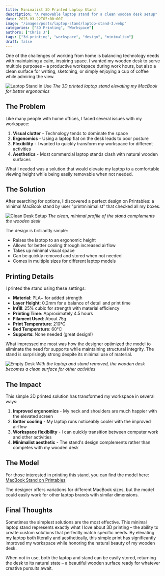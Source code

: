 ```yaml
---
title: Minimalist 3D Printed Laptop Stand
description: "A removable laptop stand for a clean wooden desk setup"
date: 2025-03-22T05:00:00Z
image: "/images/posts/laptop-stand/laptop-stand-3.webp"
categories: ["3D Printing", "Workspace"]
authors: ["Chris J"]
tags: ["3d-printing", "workspace", "design", "minimalism"]
draft: false
---
```


One of the challenges of working from home is balancing technology needs with maintaining a calm, inspiring space. I wanted my wooden desk to serve multiple purposes – a productive workspace during work hours, but also a clean surface for writing, sketching, or simply enjoying a cup of coffee while admiring the view.

![Laptop Stand in Use](/images/posts/laptop-stand/laptop-stand-1.webp)
_The 3D printed laptop stand elevating my MacBook for better ergonomics_

## The Problem

Like many people with home offices, I faced several issues with my workspace:

1. **Visual clutter** - Technology tends to dominate the space
2. **Ergonomics** - Using a laptop flat on the desk leads to poor posture
3. **Flexibility** - I wanted to quickly transform my workspace for different activities
4. **Aesthetics** - Most commercial laptop stands clash with natural wooden surfaces

What I needed was a solution that would elevate my laptop to a comfortable viewing height while being easily removable when not needed.

## The Solution

After searching for options, I discovered a perfect design on Printables: a minimal MacBook stand by user "printminimalist" that checked all my boxes.

![Clean Desk Setup](/images/posts/laptop-stand/laptop-stand-2.webp)
_The clean, minimal profile of the stand complements the wooden desk_

The design is brilliantly simple:

- Raises the laptop to an ergonomic height
- Allows for better cooling through increased airflow
- Takes up minimal visual space
- Can be quickly removed and stored when not needed
- Comes in multiple sizes for different laptop models

## Printing Details

I printed the stand using these settings:

- **Material**: PLA+ for added strength
- **Layer Height**: 0.2mm for a balance of detail and print time
- **Infill**: 25% cubic for strength with material efficiency
- **Printing Time**: Approximately 4.5 hours
- **Filament Used**: About 75g
- **Print Temperature**: 210°C
- **Bed Temperature**: 60°C
- **Supports**: None needed (great design!)

What impressed me most was how the designer optimized the model to eliminate the need for supports while maintaining structural integrity. The stand is surprisingly strong despite its minimal use of material.

![Empty Desk](/images/posts/laptop-stand/laptop-stand-3.webp)
_With the laptop and stand removed, the wooden desk becomes a clean surface for other activities_

## The Impact

This simple 3D printed solution has transformed my workspace in several ways:

1. **Improved ergonomics** - My neck and shoulders are much happier with the elevated screen
2. **Better cooling** - My laptop runs noticeably cooler with the improved airflow
3. **Workspace flexibility** - I can quickly transition between computer work and other activities
4. **Minimalist aesthetic** - The stand's design complements rather than competes with my wooden desk

## The Model

For those interested in printing this stand, you can find the model here:
[MacBook Stand on Printables](https://www.printables.com/model/612620-macbook-stand)

The designer offers variations for different MacBook sizes, but the model could easily work for other laptop brands with similar dimensions.

## Final Thoughts

Sometimes the simplest solutions are the most effective. This minimal laptop stand represents exactly what I love about 3D printing – the ability to create custom solutions that perfectly match specific needs. By elevating my laptop both literally and aesthetically, this simple print has significantly improved my workspace while honoring the natural beauty of my wooden desk.

When not in use, both the laptop and stand can be easily stored, returning the desk to its natural state – a beautiful wooden surface ready for whatever creative pursuits await.
